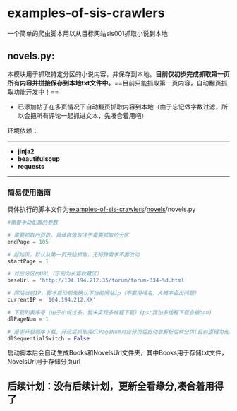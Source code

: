 # examples-of-sis-crawlers

一个简单的爬虫脚本用以从目标网站sis001抓取小说到本地

## novels.py:

&#x9;	本模块用于抓取特定分区的小说内容，并保存到本地。**目前仅初步完成抓取第一页所有内容并拼接保存到本地txt文件中。**==目前只能抓取第一页内容，自动翻页抓取功能开发中！==



*   已添加帖子在多页情况下自动翻页抓取内容到本地（由于忘记做字数过滤，所以会把所有评论一起抓进文本，先凑合着用吧）

环境依赖：

***

*   **jinja2**
*   **beautifulsoup**
*   **requests**

***

### **简易使用指南**

具体执行的脚本文件为[examples-of-sis-crawlers](https://github.com/FeiXue-c/examples-of-sis-crawlers/tree/main)/[novels](https://github.com/FeiXue-c/examples-of-sis-crawlers/tree/main/novels)/novels.py

```python
#需要手动配置的参数

# 需要抓取的页数，具体数值取决于需要抓取的分区
endPage = 105

# 起始页，默认从第一页开始抓取，无特殊需求不要改动
startPage = 1

# 对应分区的URL（示例为长篇收藏区）
baseUrl = 'http://104.194.212.35/forum/forum-334-%d.html'

# 网站当前IP，脚本启动前先确认下当前网站ip（不要用域名，大概率会出问题）
currentIP = '104.194.212.XX'

# 下载列表序号（由于小说过多，暂未实现多线程下载）(ps:我怕多线程下载会被ban)
dlPageNum = 1

# 是否开启顺序下载，开启后抓取完dlPageNum对应分页后自动取解析后续分页(目前逻辑为先按页抓取URL并存储到分页文件，再通过解析对应分页文件批量抓取小说内容)
dlSequentialSwitch = False
```

启动脚本后会自动生成Books和NovelsUrl文件夹，其中Books用于存储txt文件，NovelsUrl用于存储分页url

## 后续计划：没有后续计划，更新全看缘分,凑合着用得了